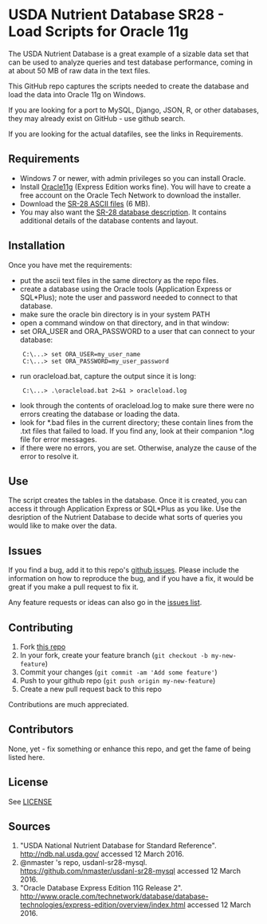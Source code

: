 # USDA Nutrient Database SR28 - Load Scripts for Oracle 11g

The USDA Nutrient Database is a great example of a sizable data set
that can be used to analyze queries and test database performance,
coming in at about 50 MB of raw data in the text files.

This GitHub repo captures the scripts needed to create the database
and load the data into Oracle 11g on Windows.

If you are looking for a port to MySQL, Django, JSON, R, or other databases,
they may already exist on GitHub - use github search.

If you are looking for the actual datafiles, see the links in Requirements.

## Requirements

* Windows 7 or newer, with admin privileges so you can install Oracle.
* Install [Oracle11g](
http://www.oracle.com/technetwork/database/database-technologies/express-edition/downloads/index.html?ssSourceSiteId=ocomen) 
(Express Edition works fine). You will have to create a free account on
the Oracle Tech Network to download the installer.
* Download the [SR-28 ASCII files](https://www.ars.usda.gov/SP2UserFiles/Place/12354500/Data/SR/SR28/dnload/sr28asc.zip)  (6 MB).
* You may also want the [SR-28 database description](http://www.ars.usda.gov/SP2UserFiles/Place/80400525/Data/SR/SR28/sr28_doc.pd). It contains additional details of the database contents and layout. 

## Installation

Once you have met the requirements:
* put the ascii text files in the same directory as the repo files.
* create a database using the Oracle tools (Application Express or SQL*Plus); note the user and password needed to connect to that database.
* make sure the oracle bin directory is in your system PATH
* open a command window on that directory, and in that window:
* set ORA_USER and ORA_PASSWORD to a user that can connect to your database:
```
    C:\...> set ORA_USER=my_user_name
    C:\...> set ORA_PASSWORD=my_user_password
```	
* run oracleload.bat, capture the output since it is long:
```
    C:\...> .\oracleload.bat 2>&1 > oracleload.log
```	
* look through the contents of oracleload.log to make sure there were no errors creating the database or loading the data.
* look for *.bad files in the current directory; these contain lines from the .txt files that failed to load. If you find any, look at their companion *.log file for error messages.
* if there were no errors, you are set. Otherwise, analyze the cause of the error to resolve it.

## Use

The script creates the tables in the database. Once it is created, you can access it through Application Express or SQL*Plus as you like. Use the desription of the Nutrient Database to decide what sorts of queries you would like to make over the data.

## Issues

If you find a bug, add it to this repo's [github issues](https://github.com/argoc/USDA-NDB-sr28-Oracle11g/issues). Please include the
information on how to reproduce the bug, and if you have a fix, it would
be great if you make a pull request to fix it.

Any feature requests or ideas can also go in the [issues list](https://github.com/argoc/USDA-NDB-sr28-Oracle11g/issues).

## Contributing

1. Fork [this repo](https://github.com/argoc/USDA-NDB-sr28-Oracle11g)
2. In your fork, create your feature branch (`git checkout -b my-new-feature`)
3. Commit your changes (`git commit -am 'Add some feature'`)
4. Push to your github repo (`git push origin my-new-feature`)
5. Create a new pull request back to this repo

Contributions are much appreciated.

## Contributors

None, yet - fix something or enhance this repo, and get the fame of being listed here.

## License

See [LICENSE](https://github.com/argoc/USDA-NDB-sr28-Oracle11g/blob/master/LICENSE)

## Sources

1. "USDA National Nutrient Database for Standard Reference". http://ndb.nal.usda.gov/ accessed 12 March 2016. 
2. @nmaster 's repo, usdanl-sr28-mysql. https://github.com/nmaster/usdanl-sr28-mysql  accessed 12 March 2016.
3. "Oracle Database Express Edition 11G Release 2". http://www.oracle.com/technetwork/database/database-technologies/express-edition/overview/index.html accessed 12 March 2016.
